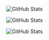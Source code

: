 ![GitHub Stats](https://github-readme-stats.vercel.app/api?username=dieutx&theme=nightowl&show_icons=true&hide_border=true&count_private=true)

![GitHub Stats](https://github-readme-stats.vercel.app/api/top-langs/?username=dieutx&theme=nightowl&show_icons=true&hide_border=true&layout=compact)

![GitHub Stats](https://github-readme-streak-stats.herokuapp.com/?user=dieutx&theme=nightowl&hide_border=true)
